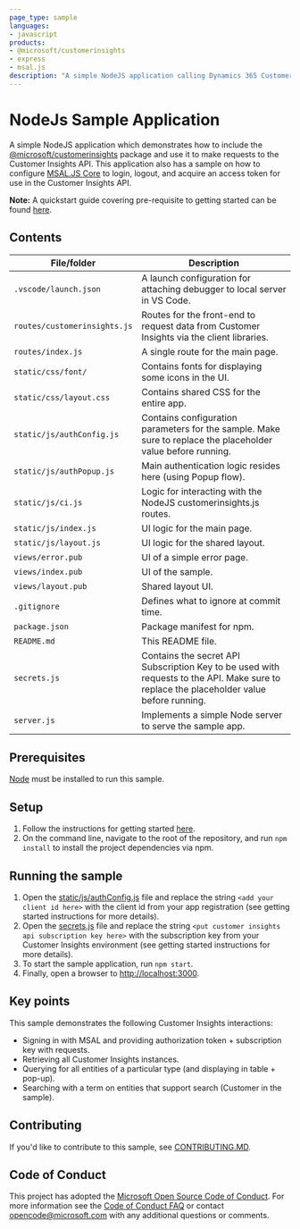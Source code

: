 ```yaml
---
page_type: sample
languages:
- javascript
products:
- @microsoft/customerinsights
- express
- msal.js
description: "A simple NodeJS application calling Dynamics 365 Customer Insights API via the client library. Using msal.js (w/ AAD v2 endpoint) for authentication."
---
```


# NodeJs Sample Application

A simple NodeJS application which demonstrates how to include the [@microsoft/customerinsights](https://www.npmjs.com/package/@microsoft/customerinsights) package and use it to make requests to the Customer Insights API.
This application also has a sample on how to configure [MSAL.JS Core](https://www.npmjs.com/package/msal) to login, logout, and acquire an access token for use in the Customer Insights API.

**Note:** A quickstart guide covering pre-requisite to getting started can be found [here](https://developer.ci.ai.dynamics.com/).

## Contents

| File/folder                  | Description                                                                                                                               |
|------------------------------|-------------------------------------------------------------------------------------------------------------------------------------------|
| `.vscode/launch.json`        | A launch configuration for attaching debugger to local server in VS Code.                                                                 |
| `routes/customerinsights.js` | Routes for the front-end to request data from Customer Insights via the client libraries.                                                 |
| `routes/index.js`            | A single route for the main page.                                                                                                         |
| `static/css/font/`           | Contains fonts for displaying some icons in the UI.                                                                                       |
| `static/css/layout.css`      | Contains shared CSS for the entire app.                                                                                                   |
| `static/js/authConfig.js`    | Contains configuration parameters for the sample. Make sure to replace the placeholder value before running.                              |
| `static/js/authPopup.js`     | Main authentication logic resides here (using Popup flow).                                                                                |
| `static/js/ci.js`            | Logic for interacting with the NodeJS customerinsights.js routes.                                                                         |
| `static/js/index.js`         | UI logic for the main page.                                                                                                               |
| `static/js/layout.js`        | UI logic for the shared layout.                                                                                                           |
| `views/error.pub`            |  UI of a simple error page.                                                                                                               |
| `views/index.pub`            |  UI of the sample.                                                                                                                        |
| `views/layout.pub`           |  Shared layout UI.                                                                                                                        |
| `.gitignore`                 | Defines what to ignore at commit time.                                                                                                    |
| `package.json`               | Package manifest for npm.                                                                                                                 |
| `README.md`                  | This README file.                                                                                                                         |
| `secrets.js`                 | Contains the secret API Subscription Key to be used with requests to the API. Make sure to replace the placeholder value before running.  |
| `server.js`                  | Implements a simple Node server to serve the sample app.                                                                                  |

## Prerequisites

[Node](https://nodejs.org/en/) must be installed to run this sample.

## Setup

1. Follow the instructions for getting started [here](https://developer.ci.ai.dynamics.com/).
2. On the command line, navigate to the root of the repository, and run `npm install` to install the project dependencies via npm.

## Running the sample

1. Open the [static/js/authConfig.js](./static/js/authConfig.js) file and replace the string `<add your client id here>` with the client id from your app registration (see getting started instructions for more details).
2. Open the [secrets.js](./secrets.js) file and replace the string `<put customer insights api subscription key here>` with the subscription key from your Customer Insights environment (see getting started instructions for more details).
3. To start the sample application, run `npm start`.
4. Finally, open a browser to [http://localhost:3000](http://localhost:3000).

## Key points

This sample demonstrates the following Customer Insights interactions:

* Signing in with MSAL and providing authorization token + subscription key with requests.
* Retrieving all Customer Insights instances.
* Querying for all entities of a particular type (and displaying in table + pop-up).
* Searching with a term on entities that support search (Customer in the sample). 

## Contributing

If you'd like to contribute to this sample, see [CONTRIBUTING.MD](./CONTRIBUTING.md).

## Code of Conduct

This project has adopted the [Microsoft Open Source Code of Conduct](https://opensource.microsoft.com/codeofconduct/).
For more information see the [Code of Conduct FAQ](https://opensource.microsoft.com/codeofconduct/faq/) or
contact [opencode@microsoft.com](mailto:opencode@microsoft.com) with any additional questions or comments.